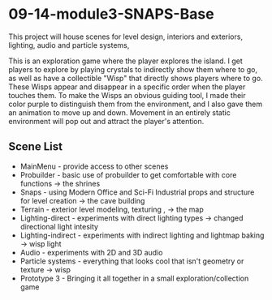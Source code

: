 # 09-14-module3-SNAPS-Base
This project will house scenes for level design, interiors and exteriors, lighting, audio and particle systems,

This is an exploration game where the player explores the island. I get players to explore by playing crystals to indirectly show them where to go, as well as have a collectible "Wisp" that directly shows players where to go. These Wisps appear and disappear in a specific order when the player touches them. To make the Wisps an obvious guiding tool, I made their color purple to distinguish them from the environment, and I also gave them an animation to move up and down. Movement in an entirely static environment will pop out and attract the player's attention. 

## Scene List
- MainMenu - provide access to other scenes
- Probuilder - basic use of probuilder to get comfortable with core functions -> the shrines
- Snaps - using Modern Office and Sci-Fi Industrial props and structure for level creation -> the cave building
- Terrain - exterior level modeling, texturing , -> the map
- Lighting-direct - experiments with direct lighting types -> changed directional light intesity
- Lighting-indirect - experiments with indirect lighting and lightmap baking -> wisp light
- Audio - experiments with 2D and 3D audio
- Particle systems - everything that looks cool that isn't geometry or texture -> wisp
- Prototype 3 - Bringing it all together in a small exploration/collection game


